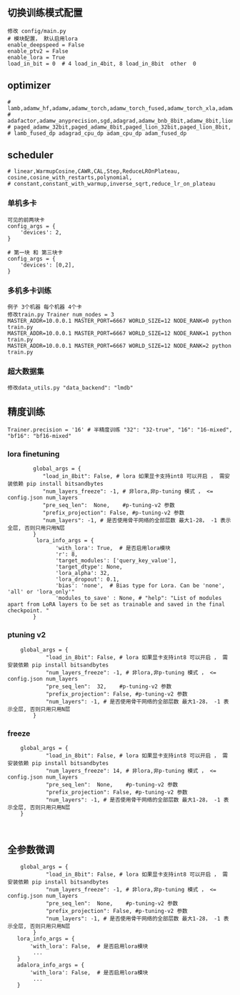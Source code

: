 
## 切换训练模式配置
    修改 config/main.py
    # 模块配置， 默认启用lora
    enable_deepspeed = False
    enable_ptv2 = False
    enable_lora = True
    load_in_bit = 0  # 4 load_in_4bit, 8 load_in_8bit  other  0

## optimizer
    # lamb,adamw_hf,adamw,adamw_torch,adamw_torch_fused,adamw_torch_xla,adamw_apex_fused,
    # adafactor,adamw_anyprecision,sgd,adagrad,adamw_bnb_8bit,adamw_8bit,lion,lion_8bit,lion_32bit,
    # paged_adamw_32bit,paged_adamw_8bit,paged_lion_32bit,paged_lion_8bit,
    # lamb_fused_dp adagrad_cpu_dp adam_cpu_dp adam_fused_dp

## scheduler
    # linear,WarmupCosine,CAWR,CAL,Step,ReduceLROnPlateau, cosine,cosine_with_restarts,polynomial,
    # constant,constant_with_warmup,inverse_sqrt,reduce_lr_on_plateau

### 单机多卡
```text
可见的前两块卡
config_args = {
    'devices': 2,
}

# 第一块 和 第三块卡
config_args = {
    'devices': [0,2],
}
```

### 多机多卡训练
```text
例子 3个机器 每个机器 4个卡
修改train.py Trainer num_nodes = 3
MASTER_ADDR=10.0.0.1 MASTER_PORT=6667 WORLD_SIZE=12 NODE_RANK=0 python train.py 
MASTER_ADDR=10.0.0.1 MASTER_PORT=6667 WORLD_SIZE=12 NODE_RANK=1 python train.py 
MASTER_ADDR=10.0.0.1 MASTER_PORT=6667 WORLD_SIZE=12 NODE_RANK=2 python train.py 
```


### 超大数据集
    修改data_utils.py "data_backend": "lmdb" 

## 精度训练
    Trainer.precision = '16' # 半精度训练 "32": "32-true", "16": "16-mixed", "bf16": "bf16-mixed"



### lora finetuning
```text
        global_args = {
           "load_in_8bit": False, # lora 如果显卡支持int8 可以开启 ， 需安装依赖 pip install bitsandbytes
           "num_layers_freeze": -1, # 非lora,非p-tuning 模式 ， <= config.json num_layers
           "pre_seq_len":  None,    #p-tuning-v2 参数
           "prefix_projection": False, #p-tuning-v2 参数
           "num_layers": -1, # 是否使用骨干网络的全部层数 最大1-28， -1 表示全层, 否则只用只用N层
        }
         lora_info_args = {
               'with_lora': True,  # 是否启用lora模块
               'r': 8,
               'target_modules': ['query_key_value'],
               'target_dtype': None,
               'lora_alpha': 32,
               'lora_dropout': 0.1,
               'bias': 'none',  # Bias type for Lora. Can be 'none', 'all' or 'lora_only'"
               'modules_to_save' : None, # "help": "List of modules apart from LoRA layers to be set as trainable and saved in the final checkpoint. "
        }
```
    

### ptuning v2


```text
    global_args = {
            "load_in_8bit": False, # lora 如果显卡支持int8 可以开启 ， 需安装依赖 pip install bitsandbytes
            "num_layers_freeze": -1, # 非lora,非p-tuning 模式 ， <= config.json num_layers
            "pre_seq_len":  32,    #p-tuning-v2 参数
            "prefix_projection": False, #p-tuning-v2 参数
            "num_layers": -1, # 是否使用骨干网络的全部层数 最大1-28， -1 表示全层, 否则只用只用N层
        }

```


### freeze

    
```text
    global_args = {
            "load_in_8bit": False, # lora 如果显卡支持int8 可以开启 ， 需安装依赖 pip install bitsandbytes
            "num_layers_freeze": 14, # 非lora,非p-tuning 模式 ， <= config.json num_layers
            "pre_seq_len":  None,    #p-tuning-v2 参数
            "prefix_projection": False, #p-tuning-v2 参数
            "num_layers": -1, # 是否使用骨干网络的全部层数 最大1-28， -1 表示全层, 否则只用只用N层
    }
    
 

```

## 全参数微调

```text
    global_args = {
            "load_in_8bit": False, # lora 如果显卡支持int8 可以开启 ， 需安装依赖 pip install bitsandbytes
            "num_layers_freeze": -1, # 非lora,非p-tuning 模式 ， <= config.json num_layers
            "pre_seq_len":  None,    #p-tuning-v2 参数
            "prefix_projection": False, #p-tuning-v2 参数
            "num_layers": -1, # 是否使用骨干网络的全部层数 最大1-28， -1 表示全层, 否则只用只用N层
        }
   lora_info_args = {
       'with_lora': False,  # 是否启用lora模块
        ...
   }
   adalora_info_args = {
       'with_lora': False,  # 是否启用lora模块
        ...
   }
```


